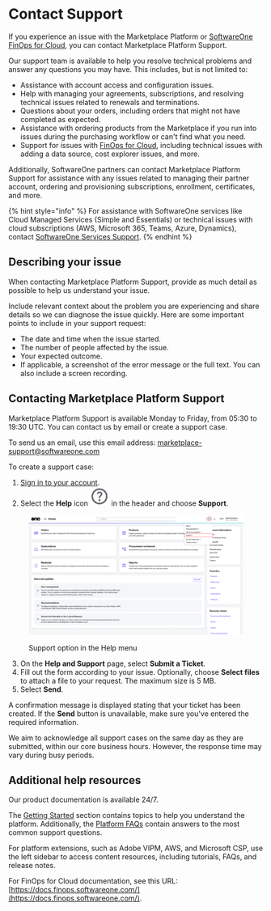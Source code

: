 # Contact Support

If you experience an issue with the Marketplace Platform or [SoftwareOne FinOps for Cloud](https://docs.finops.softwareone.com/), you can contact Marketplace Platform Support.&#x20;

Our support team is available to help you resolve technical problems and answer any questions you may have. This includes, but is not limited to:

* Assistance with account access and configuration issues.
* Help with managing your agreements, subscriptions, and resolving technical issues related to renewals and terminations.
* Questions about your orders, including orders that might not have completed as expected.
* Assistance with ordering products from the Marketplace if you run into issues during the purchasing workflow or can't find what you need.&#x20;
* Support for issues with [FinOps for Cloud](https://docs.finops.softwareone.com/), including technical issues with adding a data source, cost explorer issues, and more.

Additionally, SoftwareOne partners can contact Marketplace Platform Support for assistance with any issues related to managing their partner account, ordering and provisioning subscriptions, enrollment, certificates, and more.

{% hint style="info" %}
For assistance with SoftwareOne services like Cloud Managed Services (Simple and Essentials) or technical issues with cloud subscriptions (AWS, Microsoft 365, Teams, Azure, Dynamics), contact [SoftwareOne Services Support](https://docs.softwareone.cloud/microsoft-csp-services/1.0/Published/technical-support-explained).
{% endhint %}

## Describing your issue

When contacting Marketplace Platform Support, provide as much detail as possible to help us understand your issue.

Include relevant context about the problem you are experiencing and share details so we can diagnose the issue quickly. Here are some important points to include in your support request:

* The date and time when the issue started.
* The number of people affected by the issue.
* Your expected outcome.
* If applicable, a screenshot of the error message or the full text. You can also include a screen recording.

## Contacting Marketplace Platform Support

Marketplace Platform Support is available Monday to Friday, from 05:30 to 19:30 UTC. You can contact us by email or create a support case.&#x20;

To send us an email, use this email address: [marketplace-support@softwareone.com](mailto:marketplace-support@softwareone.com)

To create a support case:

1. [Sign in to your account](https://portal.platform.softwareone.com).&#x20;
2. Select the **Help** icon <img src="../.gitbook/assets/icon_support.png" alt="" data-size="line"> in the header and choose **Support**.&#x20;

<figure><img src="../.gitbook/assets/contact_support.png" alt=""><figcaption><p>Support option in the Help menu</p></figcaption></figure>

3. On the **Help and Support** page, select **Submit a Ticket**.
4. Fill out the form according to your issue. Optionally, choose **Select files** to attach a file to your request. The maximum size is 5 MB.
5. Select **Send**.&#x20;

A confirmation message is displayed stating that your ticket has been created. If the **Send** button is unavailable, make sure you've entered the required information.&#x20;

We aim to acknowledge all support cases on the same day as they are submitted, within our core business hours. However, the response time may vary during busy periods.

## Additional help resources

Our product documentation is available 24/7.

The [Getting Started](../marketplace-platform/getting-started/) section contains topics to help you understand the platform. Additionally, the [Platform FAQs](faqs/) contain answers to the most common support questions.

For platform extensions, such as Adobe VIPM, AWS, and Microsoft CSP, use the left sidebar to access content resources, including tutorials, FAQs, and release notes.

For FinOps for Cloud documentation, see this URL: [https://docs.finops.softwareone.com/](https://docs.finops.softwareone.com/).
